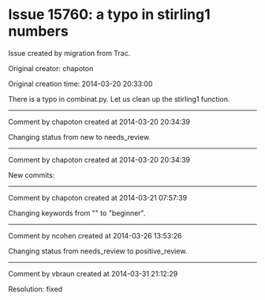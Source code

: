 # Issue 15760: a typo in stirling1 numbers

Issue created by migration from Trac.

Original creator: chapoton

Original creation time: 2014-03-20 20:33:00

There is a typo in combinat.py. Let us clean up the stirling1 function.


---

Comment by chapoton created at 2014-03-20 20:34:39

Changing status from new to needs_review.


---

Comment by chapoton created at 2014-03-20 20:34:39

New commits:


---

Comment by chapoton created at 2014-03-21 07:57:39

Changing keywords from "" to "beginner".


---

Comment by ncohen created at 2014-03-26 13:53:26

Changing status from needs_review to positive_review.


---

Comment by vbraun created at 2014-03-31 21:12:29

Resolution: fixed
